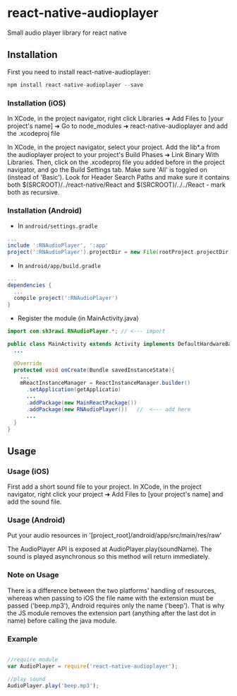# react-native-audioplayer

Small audio player library for react native

## Installation

First you need to install react-native-audioplayer:

```javascript
npm install react-native-audioplayer --save
```

### Installation (iOS)

In XCode, in the project navigator, right click Libraries ➜ Add Files to [your project's name] ➜ Go to node_modules ➜ react-native-audioplayer and add the .xcodeproj file

In XCode, in the project navigator, select your project. Add the lib*.a from the audioplayer project to your project's Build Phases ➜ Link Binary With Libraries. Then, click on the .xcodeproj file you added before in the project navigator, and go the Build Settings tab. Make sure 'All' is toggled on (instead of 'Basic'). Look for Header Search Paths and make sure it contains both $(SRCROOT)/../react-native/React and $(SRCROOT)/../../React - mark both as recursive.

### Installation (Android)

* In `android/settings.gradle`

```gradle
...
include ':RNAudioPlayer', ':app'
project(':RNAudioPlayer').projectDir = new File(rootProject.projectDir, '../node_modules/react-native-audioplayer/android')
```

* In `android/app/build.gradle`

```gradle
...
dependencies {
  ...
  compile project(':RNAudioPlayer')
}
```

* Register the module (in MainActivity.java)

```java
import com.sh3rawi.RNAudioPlayer.*; // <--- import

public class MainActivity extends Activity implements DefaultHardwareBackBtnHandler {
  ...

  @Override
  protected void onCreate(Bundle savedInstanceState){
    ...
    mReactInstanceManager = ReactInstanceManager.builder()
      .setApplication(getApplicatio)
      ...
      .addPackage(new MainReactPackage())
      .addPackage(new RNAudioPlayer())   //  <--- add here
      ...
  }
}
```

## Usage

### Usage (iOS)

First add a short sound file to your project. In XCode, in the project navigator, right click your project ➜ Add Files to [your project's name] and add the sound file.

### Usage (Android)

Put your audio resources in '[project_root]/android/app/src/main/res/raw'

The AudioPlayer API is exposed at AudioPlayer.play(soundName). The sound is played asynchronous so this method will return immediately.

### Note on Usage

There is a difference between the two platforms' handling of resources, whereas when passing to iOS the file name with the extension must be passed ('beep.mp3'), Android requires only the name ('beep'). That is why the JS module removes the extension part (anything after the last dot in name) before calling the java module.

### Example

```javascript

//require module
var AudioPlayer = require('react-native-audioplayer');

//play sound
AudioPlayer.play('beep.mp3');

```
